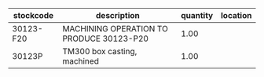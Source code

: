 |stockcode|description|quantity|location|
|---------|-----------|--------|--------|
|30123-F20|MACHINING OPERATION TO PRODUCE 30123-P20|1.00||
|30123P|TM300 box casting, machined|1.00||
